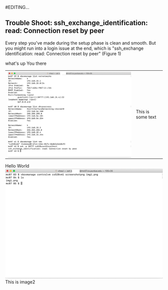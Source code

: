 #EDITING...
## Trouble Shoot: ssh_exchange_identification: read: Connection reset by peer

Every step you've made during the setup phase is clean and smooth. But you might run into a login issue at the end, which is "ssh_exchange identification: read: Connection reset by peer" (Figure 1)

<div>
  <table>
    <tr>
      <td> <img align = "left" width = "700" src = "images/1.png"/> </td>
      <td>This is some text</td>
      what's up
    </tr>
    You there
  </table>
  Hello World
</div>


<div id = "img2">
  <img src = "images/2.png" />
  This is image2
</div>
